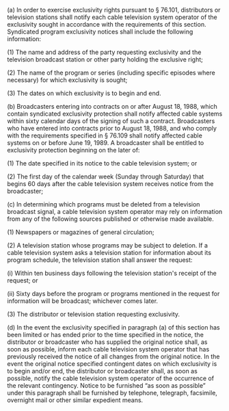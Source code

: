 (a) In order to exercise exclusivity rights pursuant to § 76.101, distributors or television stations shall notify each cable television system operator of the exclusivity sought in accordance with the requirements of this section. Syndicated program exclusivity notices shall include the following information:

(1) The name and address of the party requesting exclusivity and the television broadcast station or other party holding the exclusive right;

(2) The name of the program or series (including specific episodes where necessary) for which exclusivity is sought;

(3) The dates on which exclusivity is to begin and end.

(b) Broadcasters entering into contracts on or after August 18, 1988, which contain syndicated exclusivity protection shall notify affected cable systems within sixty calendar days of the signing of such a contract. Broadcasters who have entered into contracts prior to August 18, 1988, and who comply with the requirements specified in § 76.109 shall notify affected cable systems on or before June 19, 1989. A broadcaster shall be entitled to exclusivity protection beginning on the later of:

(1) The date specified in its notice to the cable television system; or

(2) The first day of the calendar week (Sunday through Saturday) that begins 60 days after the cable television system receives notice from the broadcaster;

(c) In determining which programs must be deleted from a television broadcast signal, a cable television system operator may rely on information from any of the following sources published or otherwise made available.

(1) Newspapers or magazines of general circulation;

(2) A television station whose programs may be subject to deletion. If a cable television system asks a television station for information about its program schedule, the television station shall answer the request:

(i) Within ten business days following the television station's receipt of the request; or

(ii) Sixty days before the program or programs mentioned in the request for information will be broadcast; whichever comes later.

(3) The distributor or television station requesting exclusivity.

(d) In the event the exclusivity specified in paragraph (a) of this section has been limited or has ended prior to the time specified in the notice, the distributor or broadcaster who has supplied the original notice shall, as soon as possible, inform each cable television system operator that has previously received the notice of all changes from the original notice. In the event the original notice specified contingent dates on which exclusivity is to begin and/or end, the distributor or broadcaster shall, as soon as possible, notify the cable television system operator of the occurrence of the relevant contingency. Notice to be furnished “as soon as possible” under this paragraph shall be furnished by telephone, telegraph, facsimile, overnight mail or other similar expedient means.


